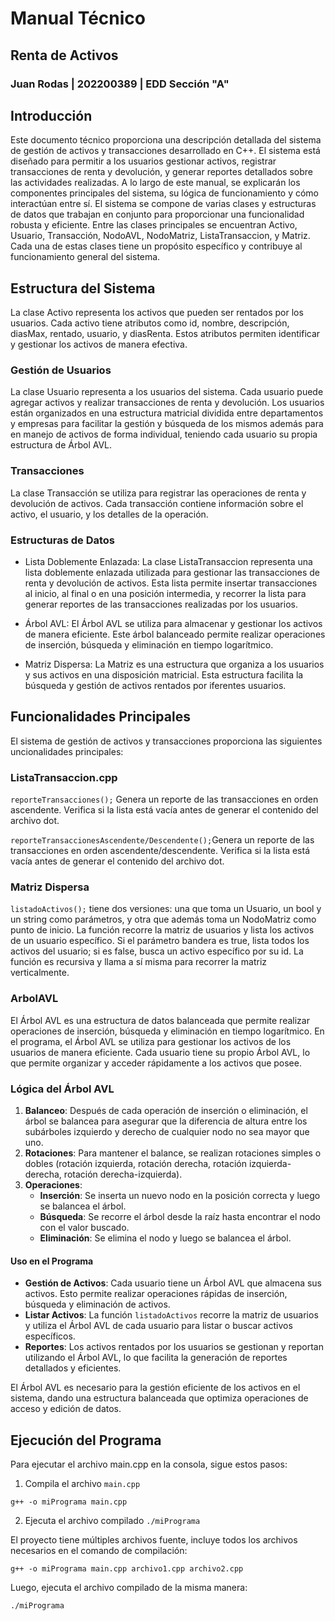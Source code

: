 # Manual Técnico

## Renta de Activos
### Juan Rodas | 202200389 | EDD Sección "A"

## Introducción
Este documento técnico proporciona una descripción detallada del sistema de gestión de activos y transacciones desarrollado en C++. El sistema está diseñado para permitir a los usuarios gestionar activos, registrar transacciones de renta y devolución, y generar reportes detallados sobre las actividades realizadas. A lo largo de este manual, se explicarán los componentes principales del sistema, su lógica de funcionamiento y cómo interactúan entre sí. El sistema se compone de varias clases y estructuras de datos que trabajan en conjunto para proporcionar una funcionalidad robusta y eficiente. Entre las clases principales se encuentran Activo, Usuario, Transacción, NodoAVL, NodoMatriz, ListaTransaccion, y Matriz. Cada una de estas clases tiene un propósito específico y contribuye al funcionamiento general del sistema.

## Estructura del Sistema
La clase Activo representa los activos que pueden ser rentados por los usuarios. Cada activo tiene atributos como id, nombre, descripción, diasMax, rentado, usuario, y diasRenta. Estos atributos permiten identificar y gestionar los activos de manera efectiva.

### Gestión de Usuarios
La clase Usuario representa a los usuarios del sistema. Cada usuario puede agregar activos y realizar transacciones de renta y devolución. Los usuarios están organizados en una estructura matricial dividida entre departamentos y empresas para facilitar la gestión y búsqueda de los mismos además para en manejo de activos de forma individual, teniendo cada usuario su propia estructura de Árbol AVL.

### Transacciones
La clase Transacción se utiliza para registrar las operaciones de renta y devolución de activos. Cada transacción contiene información sobre el activo, el usuario, y los detalles de la operación.

### Estructuras de Datos

- Lista Doblemente Enlazada:
  La clase ListaTransaccion representa una lista doblemente enlazada utilizada para gestionar las transacciones de renta y devolución de activos. Esta lista permite insertar transacciones al inicio, al final o en una posición intermedia, y recorrer la lista para generar reportes de las transacciones realizadas por los usuarios.


- Árbol AVL:
  El Árbol AVL se utiliza para almacenar y gestionar los activos de manera eficiente. Este árbol balanceado permite realizar operaciones de inserción, búsqueda y eliminación en tiempo logarítmico.


- Matriz Dispersa:
  La Matriz es una estructura que organiza a los usuarios y sus activos en una disposición matricial. Esta estructura facilita la búsqueda y gestión de activos rentados por iferentes usuarios.

## Funcionalidades Principales
El sistema de gestión de activos y transacciones proporciona las siguientes uncionalidades principales:

### ListaTransaccion.cpp
`reporteTransacciones();` Genera un reporte de las transacciones en orden ascendente. Verifica si la lista está vacía antes de generar el contenido del archivo dot.

`reporteTransaccionesAscendente/Descendente();`Genera un reporte de las transacciones en orden ascendente/descendente. Verifica si la lista está vacía antes de generar el contenido del archivo dot.

### Matriz Dispersa
`listadoActivos();` tiene dos versiones: una que toma un Usuario, un bool y un string como parámetros, y otra que además toma un NodoMatriz como punto de inicio. La función recorre la matriz de usuarios y lista los activos de un usuario específico. Si el parámetro bandera es true, lista todos los activos del usuario; si es false, busca un activo específico por su id. La función es recursiva y llama a sí misma para recorrer la matriz verticalmente.

### ArbolAVL
El Árbol AVL es una estructura de datos balanceada que permite realizar operaciones de inserción, búsqueda y eliminación en tiempo logarítmico. En el programa, el Árbol AVL se utiliza para gestionar los activos de los usuarios de manera eficiente. Cada usuario tiene su propio Árbol AVL, lo que permite organizar y acceder rápidamente a los activos que posee.

### Lógica del Árbol AVL
1. **Balanceo**: Después de cada operación de inserción o eliminación, el árbol se balancea para asegurar que la diferencia de altura entre los subárboles izquierdo y derecho de cualquier nodo no sea mayor que uno.
2. **Rotaciones**: Para mantener el balance, se realizan rotaciones simples o dobles (rotación izquierda, rotación derecha, rotación izquierda-derecha, rotación derecha-izquierda).
3. **Operaciones**:
   - **Inserción**: Se inserta un nuevo nodo en la posición correcta y luego se balancea el árbol.
   - **Búsqueda**: Se recorre el árbol desde la raíz hasta encontrar el nodo con el valor buscado.
   - **Eliminación**: Se elimina el nodo y luego se balancea el árbol.

#### Uso en el Programa
- **Gestión de Activos**: Cada usuario tiene un Árbol AVL que almacena sus activos. Esto permite realizar operaciones rápidas de inserción, búsqueda y eliminación de activos.
- **Listar Activos**: La función `listadoActivos` recorre la matriz de usuarios y utiliza el Árbol AVL de cada usuario para listar o buscar activos específicos.
- **Reportes**: Los activos rentados por los usuarios se gestionan y reportan utilizando el Árbol AVL, lo que facilita la generación de reportes detallados y eficientes.

El Árbol AVL es necesario para la gestión eficiente de los activos en el sistema, dando una estructura balanceada que optimiza operaciones de acceso y edición de datos.

## Ejecución del Programa
Para ejecutar el archivo main.cpp en la consola, sigue estos pasos:
1. Compila el archivo `main.cpp`
```
g++ -o miPrograma main.cpp
```
2. Ejecuta el archivo compilado `./miPrograma`

El proyecto tiene múltiples archivos fuente, incluye todos los archivos necesarios en el comando de compilación:
```
g++ -o miPrograma main.cpp archivo1.cpp archivo2.cpp
```
Luego, ejecuta el archivo compilado de la misma manera:
```
./miPrograma
```